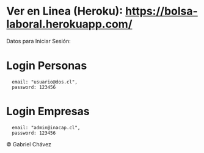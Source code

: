 # Ver en Linea (Heroku): https://bolsa-laboral.herokuapp.com/

Datos para Iniciar Sesión:

# Login Personas

      email: "usuario@dos.cl",
      password: 123456

# Login Empresas
      email: "admin@inacap.cl",
      password: 123456


© Gabriel Chávez
